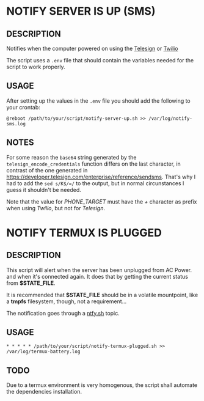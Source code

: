 # NOTIFY SERVER IS UP (SMS)

## DESCRIPTION

Notifies when the computer powered on using the [Telesign](https://portal.telesign.com/signup) or [Twilio](https://www.twilio.com/login)

The script uses a `.env` file that should contain the variables needed for the script to work properly.

## USAGE

After setting up the values in the `.env` file you should add the following to your crontab:

`@reboot /path/to/your/script/notify-server-up.sh >> /var/log/notify-sms.log`

## NOTES

For some reason the `base64` string generated by  the `telesign_encode_credentials` function differs on the last character, in contrast of the one generated in https://developer.telesign.com/enterprise/reference/sendsms. That's why I had to add the `sed s/K$/=/` to the output, but in normal circunstances I guess it shouldn't be needed.

Note that the value for *PHONE_TARGET* must have the _+_ character as prefix when using *Twilio*, but not for *Telesign*.

# NOTIFY TERMUX IS PLUGGED

## DESCRIPTION

This script will alert when the server has been unplugged from AC Power. and when it's connected again. It does that by getting the current status from **$STATE_FILE**.

It is recommended that **$STATE_FILE** should be in a volatile mountpoint, like a **tmpfs** filesystem, though, not a requirement...

The notification goes through a [ntfy.sh](https://ntfy.sh) topic.

## USAGE

`* * * * * /path/to/your/script/notify-termux-plugged.sh >> /var/log/termux-battery.log`

## TODO

Due to a termux environment is very homogenous, the script shall automate the dependencies installation.